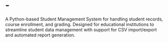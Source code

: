 # -
A Python-based Student Management System for handling student records, course enrollment, and grading. Designed for educational institutions to streamline student data management with support for CSV import/export and automated report generation.
